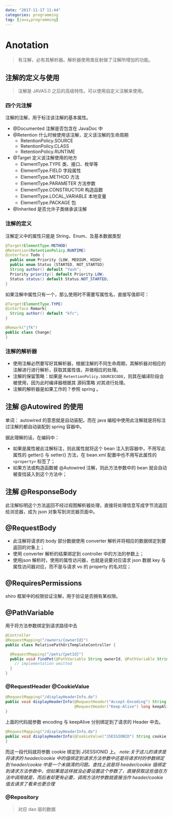```yaml
---
date: "2017-11-17 11:44"
categories: programming
tag: [java,programming]
---
```


# Anotation

> 有注解，必有其解析器。解析器使用类反射做了注解所增加的功能。

## 注解的定义与使用

> 注解是 JAVA5.0 之后的高级特性。可以使用自定义注解来使用。

### 四个元注解

注解的注解，用于标注该注解的基本属性。

- @Documented 注解是否包含在 JavaDoc 中
- @Retention 什么时候使用该注解，定义该注解的生命周期
  - RetentionPolicy.SOURCE
  - RetentionPolicy.CLASS
  - RetentionPolicy.RUNTIME
- @Target 定义该注解使用的地方
  - ElementType.TYPE 类、接口、枚举等
  - ElementType.FIELD 字段属性
  - ElementType.METHOD 方法
  - ElementType.PARAMETER 方法参数
  - ElementType.CONSTRUCTOR 构造函数
  - ElementType.LOCAL_VARIABLE 本地变量
  - ElementType.PACKAGE 包
- @Inherited 是否允许子类继承该注解

### 注解的定义

注解定义中的属性只能是 String、Enum、及基本数据类型

```java
@Target(ElementType.METHOD)
@Retention(RetentionPolicy.RUNTIME)
@interface Todo {
  public enum Priority {LOW, MEDIUM, HIGH}
  public enum Status {STARTED, NOT_STARTED}
  String author() default "Yash";
  Priority priority() default Priority.LOW;
  Status status() default Status.NOT_STARTED;
}
```

如果注解中属性只有一个，那么使用时不需要写属性名，直接写值即可：

```java
@Target(ElementType.TYPE)
@interface Remark{
  String author() default "kfc";
}

@Remark("jfk")
public class Change{
}
```

### 注解的解析器

- 使用注解必然要写好其解析器，根据注解的不同生命周期，其解析器对相应的注解进行进行解析，获取其属性值，并做相应的处理。
- 注解的保留策略：如果是 `RetentionPolicy.SOURCECODE`，则其在编译阶段会被使用，因为此时编译器根据其 源码策略 对其进行处理。
- 注解的解析器是如果工作的？参照 spring 。

## 注解 @Autowired 的使用

单词： autowired 的意思就是自动装配。而在 java 编程中使用此注解就是将标注过注解的都自动装配到 spring 容器中。

据此理解的话，在编码中：

- 如果是属性被此注解标注，则此属性就将这个 bean 注入到容器中，不用写此属性的 getter() 与 setter() 方法，在 bean.xml 配置中也不用写此属性的 `<property>` 标签了；
- 如果方法或构造函数被 @Autowired 注解，则此方法参数中的 bean 就会自动被查找装入到这个方法中；

## 注解 @ResponseBody

此注解标明这个方法返回不经过视图解析器处理，直接将处理信息写成字节流返回给浏览器，成为 json 对象写到浏览器页面中。

## @RequestBody

- 此注解将请求的 body 部分数据使用 converter 解析并将相应的数据绑定到要返回的对象上；
- 使用 converter 解析的结果绑定到 controller 中的方法的参数上；
- 使用json 解析时，使用的属性访问器，也就是说要对应请求 json 数据 key 与属性访问器对应，而不是与请求 vo 的 property 的名对应；

## @RequiresPermissions

shiro 框架中的权限验证注解，用于验证是否拥有某权限。

## @PathVariable

用于将方法参数绑定到请求路径中去

```java
@Controller  
@RequestMapping("/owners/{ownerId}")  
public class RelativePathUriTemplateController {  

  @RequestMapping("/pets/{petId}")  
  public void findPet(@PathVariable String ownerId, @PathVariable String petId, Model model) {
    // implementation omitted
  }  
}  
```

### @RequestHeader @CookieValue

```java
@RequestMapping("/displayHeaderInfo.do")  
public void displayHeaderInfo(@RequestHeader("Accept-Encoding") String encoding,  
                              @RequestHeader("Keep-Alive") long keepAlive)  {  
}  
```

上面的代码就参数 encoding 与 keepAlive 分别绑定到了请求的 Header 中去。

```java
@RequestMapping("/displayHeaderInfo.do")  
public void displayHeaderInfo(@CookieValue("JSESSIONID") String cookie)  {  
}
```

而这一段代码就将参数 cookie 绑定到 JSESSIONID 上。
_note:关于这儿的请求是将请求的 header/cookie 中的值绑定到请求方法参数中还是将请求时的参数绑定到 header/cookie 中是一个未搞清的问题。查找上说是将 header/cookie 值绑定到请求方法参数中，但如果是这样就没必要设置这个参数了，直接获取这些值在方法中调用就是，而后者却更有必要，调用方法时参数就直接当作 header/cookie 值去请求了看来也更合理_

### @Repository

> 对应 dao 层的数据

